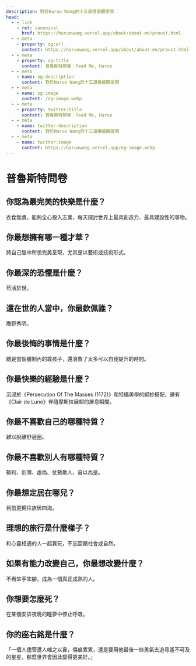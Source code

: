 ```yaml
---
description: 對於Haruo Wang的十三道價值觀提問
head:
  - - link
    - rel: canonical
      href: https://haruowang.vercel.app/about/about-me/proust.html
  - - meta
    - property: og:url
      content: https://haruowang.vercel.app/about/about-me/proust.html
  - - meta
    - property: og:title
      content: 普魯斯特問卷｜Feed Me, Haruo
  - - meta
    - name: og:description
      content: 對於Haruo Wang的十三道價值觀提問
  - - meta
    - name: og:image
      content: /og-image.webp
  - - meta
    - property: twitter:title
      content: 普魯斯特問卷｜Feed Me, Haruo
  - - meta
    - name: twitter:description
      content: 對於Haruo Wang的十三道價值觀提問
  - - meta
    - name: twitter:image
      content: https://haruowang.vercel.app/og-image.webp
---
```


# 普魯斯特問卷

<p><Badge type="info" text="🌳 Evergreen" /></P>

## 你認為最完美的快樂是什麼？

衣食無虞，能夠全心投入志業，每天探討世界上最具創造力、最具建設性的事物。

## 你最想擁有哪一種才華？

將自己腦中所想完美呈現，尤其是以藝術或技術形式。

## 你最深的恐懼是什麼？

苟活於世。

## 還在世的人當中，你最欽佩誰？

庵野秀明。

## 你最後悔的事情是什麼？

總是當個體制內的乖孩子，還浪費了太多可以自我提升的時間。

## 你最快樂的經驗是什麼？

沉浸於《Persecution Of The Masses (1172)》和特攝美學的絕妙搭配，還有《Clair de Lune》伴隨摩斯拉展翅的屏息瞬間。

## 你最不喜歡自己的哪種特質？

難以脫離舒適圈。

## 你最不喜歡別人有哪種特質？

勢利、刻薄、虛偽、仗勢欺人、自以為是。

## 你最想定居在哪兒？

目前更嚮往旅居四海。

## 理想的旅行是什麼樣子？

和心靈相通的人一起賞玩，不忘回饋社會或自然。

## 如果有能力改變自己，你最想改變什麼？

不再笨手笨腳，成為一個真正成熟的人。

## 你想要怎麼死？

在某個安詳夜晚的睡夢中停止呼吸。

## 你的座右銘是什麼？

「一個人儘管遭人嗤之以鼻，傷痕累累，還是要用他最後一絲勇氣去追尋遙不可及的星星，那麼世界會因此變得更美好。」